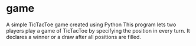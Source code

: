 # game
A simple TicTacToe game created using Python
This program lets two players play a game of TicTacToe by specifying the position in every turn. It declares a winner or a draw after all positions are filled.
